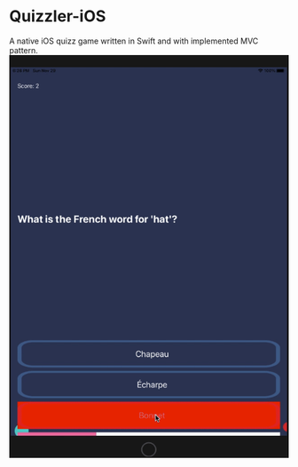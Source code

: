 # Quizzler-iOS
A native iOS quizz game written in Swift and with implemented MVC pattern.
![](demo.gif)
